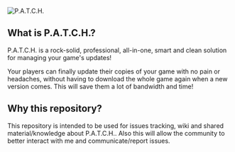 ![P.A.T.C.H.](https://github.com/manhunterita/PATCH/blob/master/patch_logo_shaded.png)
## What is P.A.T.C.H.?
P.A.T.C.H. is a rock-solid, professional, all-in-one, smart and clean solution for managing your game's updates!

Your players can finally update their copies of your game with no pain or headaches, without having to download the whole game again when a new version comes. This will save them a lot of bandwidth and time!

## Why this repository?
This repository is intended to be used for issues tracking, wiki and shared material/knowledge about P.A.T.C.H.. Also this will allow the community to better interact with me and communicate/report issues.
